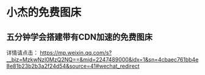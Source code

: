 
# 小杰的免费图床
## 五分钟学会搭建带有CDN加速的免费图床

详情请点击：
https://mp.weixin.qq.com/s?__biz=MzkwNzI0MzQ2NQ==&mid=2247489000&idx=1&sn=4cbaec761bb4e8e81b23b2b3a2f24d54&source=41#wechat_redirect
